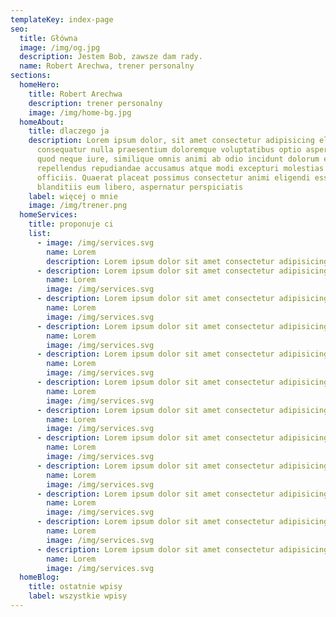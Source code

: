 ```yaml
---
templateKey: index-page
seo:
  title: Główna
  image: /img/og.jpg
  description: Jestem Bob, zawsze dam rady.
  name: Robert Arechwa, trener personalny
sections:
  homeHero:
    title: Robert Arechwa
    description: trener personalny
    image: /img/home-bg.jpg
  homeAbout:
    title: dlaczego ja
    description: Lorem ipsum dolor, sit amet consectetur adipisicing elit. Minima
      consequatur nulla praesentium doloremque voluptatibus optio asperiores
      quod neque iure, similique omnis animi ab odio incidunt dolorum et cumque
      repellendus repudiandae accusamus atque modi excepturi molestias nam
      officiis. Quaerat placeat possimus consectetur animi eligendi esse in
      blanditiis eum libero, aspernatur perspiciatis
    label: więcej o mnie
    image: /img/trener.png
  homeServices:
    title: proponuje ci
    list:
      - image: /img/services.svg
        name: Lorem
        description: Lorem ipsum dolor sit amet consectetur adipisicing elit.
      - description: Lorem ipsum dolor sit amet consectetur adipisicing elit.
        name: Lorem
        image: /img/services.svg
      - description: Lorem ipsum dolor sit amet consectetur adipisicing elit.
        name: Lorem
        image: /img/services.svg
      - description: Lorem ipsum dolor sit amet consectetur adipisicing elit.
        name: Lorem
        image: /img/services.svg
      - description: Lorem ipsum dolor sit amet consectetur adipisicing elit.
        name: Lorem
        image: /img/services.svg
      - description: Lorem ipsum dolor sit amet consectetur adipisicing elit.
        name: Lorem
        image: /img/services.svg
      - description: Lorem ipsum dolor sit amet consectetur adipisicing elit.
        name: Lorem
        image: /img/services.svg
      - description: Lorem ipsum dolor sit amet consectetur adipisicing elit.
        name: Lorem
        image: /img/services.svg
      - description: Lorem ipsum dolor sit amet consectetur adipisicing elit.
        name: Lorem
        image: /img/services.svg
      - description: Lorem ipsum dolor sit amet consectetur adipisicing elit.
        name: Lorem
        image: /img/services.svg
      - description: Lorem ipsum dolor sit amet consectetur adipisicing elit.
        name: Lorem
        image: /img/services.svg
      - description: Lorem ipsum dolor sit amet consectetur adipisicing elit.
        name: Lorem
        image: /img/services.svg
  homeBlog:
    title: ostatnie wpisy
    label: wszystkie wpisy
---
```

